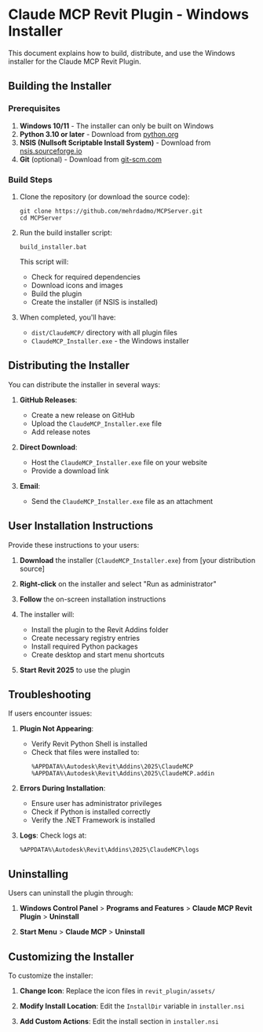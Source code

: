 # Claude MCP Revit Plugin - Windows Installer

This document explains how to build, distribute, and use the Windows installer for the Claude MCP Revit Plugin.

## Building the Installer

### Prerequisites

1. **Windows 10/11** - The installer can only be built on Windows
2. **Python 3.10 or later** - Download from [python.org](https://www.python.org/downloads/)
3. **NSIS (Nullsoft Scriptable Install System)** - Download from [nsis.sourceforge.io](https://nsis.sourceforge.io/Download)
4. **Git** (optional) - Download from [git-scm.com](https://git-scm.com/downloads)

### Build Steps

1. Clone the repository (or download the source code):
   ```
   git clone https://github.com/mehrdadmo/MCPServer.git
   cd MCPServer
   ```

2. Run the build installer script:
   ```
   build_installer.bat
   ```

   This script will:
   - Check for required dependencies
   - Download icons and images
   - Build the plugin
   - Create the installer (if NSIS is installed)

3. When completed, you'll have:
   - `dist/ClaudeMCP/` directory with all plugin files
   - `ClaudeMCP_Installer.exe` - the Windows installer

## Distributing the Installer

You can distribute the installer in several ways:

1. **GitHub Releases**:
   - Create a new release on GitHub
   - Upload the `ClaudeMCP_Installer.exe` file
   - Add release notes

2. **Direct Download**:
   - Host the `ClaudeMCP_Installer.exe` file on your website
   - Provide a download link

3. **Email**:
   - Send the `ClaudeMCP_Installer.exe` file as an attachment

## User Installation Instructions

Provide these instructions to your users:

1. **Download** the installer (`ClaudeMCP_Installer.exe`) from [your distribution source]

2. **Right-click** on the installer and select "Run as administrator"

3. **Follow** the on-screen installation instructions

4. The installer will:
   - Install the plugin to the Revit Addins folder
   - Create necessary registry entries
   - Install required Python packages
   - Create desktop and start menu shortcuts

5. **Start Revit 2025** to use the plugin

## Troubleshooting

If users encounter issues:

1. **Plugin Not Appearing**:
   - Verify Revit Python Shell is installed
   - Check that files were installed to:
     ```
     %APPDATA%\Autodesk\Revit\Addins\2025\ClaudeMCP
     %APPDATA%\Autodesk\Revit\Addins\2025\ClaudeMCP.addin
     ```

2. **Errors During Installation**:
   - Ensure user has administrator privileges
   - Check if Python is installed correctly
   - Verify the .NET Framework is installed

3. **Logs**:
   Check logs at:
   ```
   %APPDATA%\Autodesk\Revit\Addins\2025\ClaudeMCP\logs
   ```

## Uninstalling

Users can uninstall the plugin through:

1. **Windows Control Panel** > **Programs and Features** > **Claude MCP Revit Plugin** > **Uninstall**

2. **Start Menu** > **Claude MCP** > **Uninstall**

## Customizing the Installer

To customize the installer:

1. **Change Icon**: Replace the icon files in `revit_plugin/assets/`

2. **Modify Install Location**: Edit the `InstallDir` variable in `installer.nsi`

3. **Add Custom Actions**: Edit the install section in `installer.nsi` 